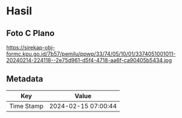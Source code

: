 # Hasil

## Foto C Plano

https://sirekap-obj-formc.kpu.go.id/7b57/pemilu/ppwp/33/74/05/10/01/3374051001011-20240214-224118--2e75d961-d5f4-4718-aa6f-ca90405b5434.jpg


## Metadata

| Key        | Value               |
| ---------- | ------------------- |
| Time Stamp | 2024-02-15 07:00:44 |



